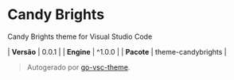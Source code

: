 # Candy Brights

Candy Brights theme for Visual Studio Code

| **Versão** | 0.0.1 |
| **Engine** | ^1.0.0 |
| **Pacote** | theme-candybrights |

> Autogerado por [go-vsc-theme](https://github.com/natalbu/go-vsc-theme).

